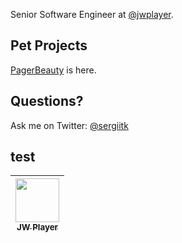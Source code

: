 Senior Software Engineer at [@jwplayer](https://github.com/jwplayer).

## Pet Projects 
[PagerBeauty](http://work.sergii.org/pagerbeauty/) is here. 

## Questions?
Ask me on Twitter: [@sergiitk](https://twitter.com/sergiitk)

## test

| [<img src="https://github.com/sergiitk/pagerbeauty/raw/master/.github/images/sponsors-jw-logo.svg?sanitize=true" height="70"><br /> <sub><b>JW Player</b></sub>](https://www.jwplayer.com/) |
|---|
